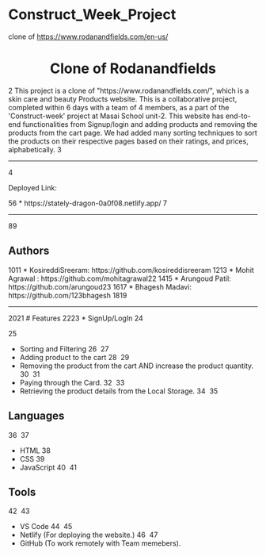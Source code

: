 # Construct_Week_Project
clone of  https://www.rodanandfields.com/en-us/ 

<h1 align="center">Clone of Rodanandfields </h1>
2
This project is a clone of "https://www.rodanandfields.com/", which is a skin care and beauty Products website. This is a collaborative project, completed within 6 days with a team of 4 members, as a part of the 'Construct-week' project at Masai School unit-2. This website has end-to-end functionalities from Signup/login and adding products and removing the products from the cart page. We had added many sorting techniques to sort the products on their respective pages based on their ratings, and prices, alphabetically.
3
<hr>
4
<p>Deployed Link:</p>
5
​
6
* https://stately-dragon-0a0f08.netlify.app/
7
<hr>
8
​
9
<H2>Authors</h2>
10
​
11
* KosireddiSreeram: https://github.com/kosireddisreeram
12
​
13
* Mohit Agrawal : https://github.com/mohitagrawal22
14
​
15
* Arungoud Patil: https://github.com/arungoud23
16
​
17
* Bhagesh Madavi: https://github.com/123bhagesh
18
​
19
<hr>
20
​
21
# Features
22
​
23
* SignUp/LogIn
24
 
25
* Sorting and Filtering
26
​
27
* Adding product to the cart 
28
​
29
* Removing  the product from the cart AND  increase the product quantity.
30
​
31
* Paying through the Card. 
32
​
33
* Retrieving the product details from the Local Storage.
34
​
35
## Languages
36
​
37
* HTML
38
* CSS
39
* JavaScript
40
​
41
## Tools
42
​
43
* VS Code
44
​
45
* Netlify (For deploying the website.)
46
​
47
* GitHub (To work remotely with Team memebers).
